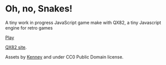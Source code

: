 # Oh, no, Snakes!
A tiny work in progress JavaScript game make with QX82, a tiny Javascript engine for retro games 

[Play](https://son-link.github.io/oh-no-snakes)

[QX82 site](https://btco.github.io/qx82).

Assets by [Kenney](https://kenney.nl/assets/micro-roguelike) and under CC0 Public Domain license.


